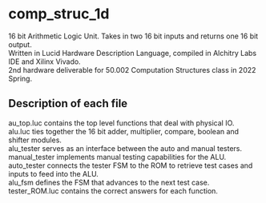 # comp_struc_1d

16 bit Arithmetic Logic Unit. Takes in two 16 bit inputs and returns one 16 bit output.  
Written in Lucid Hardware Description Language, compiled in Alchitry Labs IDE and Xilinx Vivado.  
2nd hardware deliverable for 50.002 Computation Structures class in 2022 Spring.

## Description of each file
au_top.luc contains the top level functions that deal with physical IO.  
alu.luc ties together the 16 bit adder, multiplier, compare, boolean and shifter modules.  
alu_tester serves as an interface between the auto and manual testers.  
manual_tester implements manual testing capabilities for the ALU. 
auto_tester connects the tester FSM to the ROM to retrieve test cases and inputs to feed into the ALU.  
alu_fsm defines the FSM that advances to the next test case.  
tester_ROM.luc contains the correct answers for each function. 
